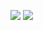 ![](https://raw.githubusercontent.com/username/github-stats/master/generated/overview.svg#gh-dark-mode-only)
![](https://raw.githubusercontent.com/username/github-stats/master/generated/languages.svg#gh-light-mode-only)